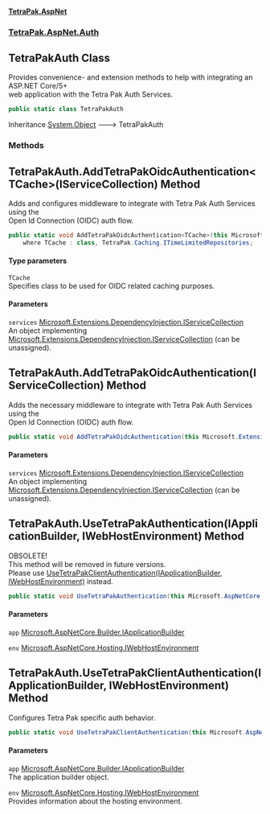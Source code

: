 #### [TetraPak.AspNet](index.md 'index')
### [TetraPak.AspNet.Auth](TetraPak_AspNet_Auth.md 'TetraPak.AspNet.Auth')
## TetraPakAuth Class
Provides convenience- and extension methods to help with integrating an ASP.NET Core/5+  
web application with the Tetra Pak Auth Services.  
```csharp
public static class TetraPakAuth
```

Inheritance [System.Object](https://docs.microsoft.com/en-us/dotnet/api/System.Object 'System.Object') &#129106; TetraPakAuth  
### Methods
<a name='TetraPak_AspNet_Auth_TetraPakAuth_AddTetraPakOidcAuthentication_TCache_(Microsoft_Extensions_DependencyInjection_IServiceCollection)'></a>
## TetraPakAuth.AddTetraPakOidcAuthentication&lt;TCache&gt;(IServiceCollection) Method
Adds and configures middleware to integrate with Tetra Pak Auth Services using the  
Open Id Connection (OIDC) auth flow.  
```csharp
public static void AddTetraPakOidcAuthentication<TCache>(this Microsoft.Extensions.DependencyInjection.IServiceCollection services)
    where TCache : class, TetraPak.Caching.ITimeLimitedRepositories;
```
#### Type parameters
<a name='TetraPak_AspNet_Auth_TetraPakAuth_AddTetraPakOidcAuthentication_TCache_(Microsoft_Extensions_DependencyInjection_IServiceCollection)_TCache'></a>
`TCache`  
Specifies class to be used for OIDC related caching purposes.   
  
#### Parameters
<a name='TetraPak_AspNet_Auth_TetraPakAuth_AddTetraPakOidcAuthentication_TCache_(Microsoft_Extensions_DependencyInjection_IServiceCollection)_services'></a>
`services` [Microsoft.Extensions.DependencyInjection.IServiceCollection](https://docs.microsoft.com/en-us/dotnet/api/Microsoft.Extensions.DependencyInjection.IServiceCollection 'Microsoft.Extensions.DependencyInjection.IServiceCollection')  
An object implementing [Microsoft.Extensions.DependencyInjection.IServiceCollection](https://docs.microsoft.com/en-us/dotnet/api/Microsoft.Extensions.DependencyInjection.IServiceCollection 'Microsoft.Extensions.DependencyInjection.IServiceCollection') (can be unassigned).   
  
  
<a name='TetraPak_AspNet_Auth_TetraPakAuth_AddTetraPakOidcAuthentication(Microsoft_Extensions_DependencyInjection_IServiceCollection)'></a>
## TetraPakAuth.AddTetraPakOidcAuthentication(IServiceCollection) Method
Adds the necessary middleware to integrate with Tetra Pak Auth Services using the  
Open Id Connection (OIDC) auth flow.  
```csharp
public static void AddTetraPakOidcAuthentication(this Microsoft.Extensions.DependencyInjection.IServiceCollection services);
```
#### Parameters
<a name='TetraPak_AspNet_Auth_TetraPakAuth_AddTetraPakOidcAuthentication(Microsoft_Extensions_DependencyInjection_IServiceCollection)_services'></a>
`services` [Microsoft.Extensions.DependencyInjection.IServiceCollection](https://docs.microsoft.com/en-us/dotnet/api/Microsoft.Extensions.DependencyInjection.IServiceCollection 'Microsoft.Extensions.DependencyInjection.IServiceCollection')  
An object implementing [Microsoft.Extensions.DependencyInjection.IServiceCollection](https://docs.microsoft.com/en-us/dotnet/api/Microsoft.Extensions.DependencyInjection.IServiceCollection 'Microsoft.Extensions.DependencyInjection.IServiceCollection') (can be unassigned).   
  
  
<a name='TetraPak_AspNet_Auth_TetraPakAuth_UseTetraPakAuthentication(Microsoft_AspNetCore_Builder_IApplicationBuilder_Microsoft_AspNetCore_Hosting_IWebHostEnvironment)'></a>
## TetraPakAuth.UseTetraPakAuthentication(IApplicationBuilder, IWebHostEnvironment) Method
OBSOLETE!  
This method will be removed in future versions.  
Please use [UseTetraPakClientAuthentication(IApplicationBuilder, IWebHostEnvironment)](TetraPak_AspNet_Auth_TetraPakAuth.md#TetraPak_AspNet_Auth_TetraPakAuth_UseTetraPakClientAuthentication(Microsoft_AspNetCore_Builder_IApplicationBuilder_Microsoft_AspNetCore_Hosting_IWebHostEnvironment) 'TetraPak.AspNet.Auth.TetraPakAuth.UseTetraPakClientAuthentication(Microsoft.AspNetCore.Builder.IApplicationBuilder, Microsoft.AspNetCore.Hosting.IWebHostEnvironment)') instead.  
```csharp
public static void UseTetraPakAuthentication(this Microsoft.AspNetCore.Builder.IApplicationBuilder app, Microsoft.AspNetCore.Hosting.IWebHostEnvironment env);
```
#### Parameters
<a name='TetraPak_AspNet_Auth_TetraPakAuth_UseTetraPakAuthentication(Microsoft_AspNetCore_Builder_IApplicationBuilder_Microsoft_AspNetCore_Hosting_IWebHostEnvironment)_app'></a>
`app` [Microsoft.AspNetCore.Builder.IApplicationBuilder](https://docs.microsoft.com/en-us/dotnet/api/Microsoft.AspNetCore.Builder.IApplicationBuilder 'Microsoft.AspNetCore.Builder.IApplicationBuilder')  
  
<a name='TetraPak_AspNet_Auth_TetraPakAuth_UseTetraPakAuthentication(Microsoft_AspNetCore_Builder_IApplicationBuilder_Microsoft_AspNetCore_Hosting_IWebHostEnvironment)_env'></a>
`env` [Microsoft.AspNetCore.Hosting.IWebHostEnvironment](https://docs.microsoft.com/en-us/dotnet/api/Microsoft.AspNetCore.Hosting.IWebHostEnvironment 'Microsoft.AspNetCore.Hosting.IWebHostEnvironment')  
  
  
<a name='TetraPak_AspNet_Auth_TetraPakAuth_UseTetraPakClientAuthentication(Microsoft_AspNetCore_Builder_IApplicationBuilder_Microsoft_AspNetCore_Hosting_IWebHostEnvironment)'></a>
## TetraPakAuth.UseTetraPakClientAuthentication(IApplicationBuilder, IWebHostEnvironment) Method
Configures Tetra Pak specific auth behavior.  
```csharp
public static void UseTetraPakClientAuthentication(this Microsoft.AspNetCore.Builder.IApplicationBuilder app, Microsoft.AspNetCore.Hosting.IWebHostEnvironment env);
```
#### Parameters
<a name='TetraPak_AspNet_Auth_TetraPakAuth_UseTetraPakClientAuthentication(Microsoft_AspNetCore_Builder_IApplicationBuilder_Microsoft_AspNetCore_Hosting_IWebHostEnvironment)_app'></a>
`app` [Microsoft.AspNetCore.Builder.IApplicationBuilder](https://docs.microsoft.com/en-us/dotnet/api/Microsoft.AspNetCore.Builder.IApplicationBuilder 'Microsoft.AspNetCore.Builder.IApplicationBuilder')  
The application builder object.  
  
<a name='TetraPak_AspNet_Auth_TetraPakAuth_UseTetraPakClientAuthentication(Microsoft_AspNetCore_Builder_IApplicationBuilder_Microsoft_AspNetCore_Hosting_IWebHostEnvironment)_env'></a>
`env` [Microsoft.AspNetCore.Hosting.IWebHostEnvironment](https://docs.microsoft.com/en-us/dotnet/api/Microsoft.AspNetCore.Hosting.IWebHostEnvironment 'Microsoft.AspNetCore.Hosting.IWebHostEnvironment')  
Provides information about the hosting environment.   
  
  
